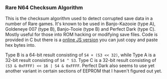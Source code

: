 ### Rare N64 Checksum Algorithm

This is the checksum algorithm used to detect corrupted save data in a number of Rare games. It's known to be used in Banjo-Kazooie (type A), Goldeneye 007 (type B), Banjo-Tooie (type B) and Perfect Dark (type C). Mostly useful for those into ROM hacking or modifying save files. Code is provided in C but there is a [online JS version](http://jsbin.com/bicare/quiet) you can just copy and paste hex bytes into.

Type B is a 64-bit result consisting of `S4 + (S3 << 32)`, while Type A is a 32-bit result consisting of `S4 ^ S3`. Type C is a 32-bit result consisting of `(S3 & 0xFFFF) << 16 | S4 & 0xFFFF`. Perfect Dark also seems to use yet another variant in certain sections of EEPROM that I haven't figured out yet.
